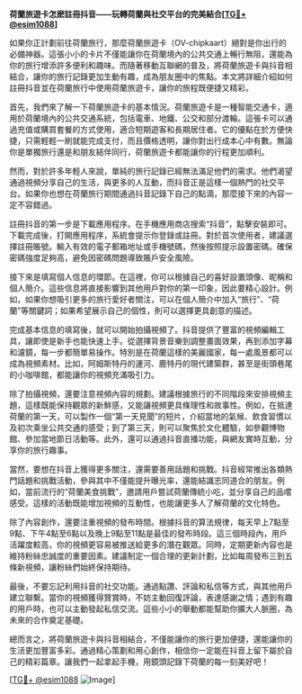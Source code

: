 **荷蘭旅遊卡怎麽註冊抖音——玩轉荷蘭與社交平台的完美結合[[TG💪+ @esim1088](https://t.me/s/esim1088)]**

如果你正計劃前往荷蘭旅行，那麼荷蘭旅遊卡（OV-chipkaart）絕對是你出行的必備神器。這張小小的卡片不僅能讓你在荷蘭境內的公共交通上暢行無阻，還能為你的旅行增添許多便利和趣味。而隨著移動互聯網的普及，將荷蘭旅遊卡與抖音相結合，讓你的旅行記錄更加生動有趣，成為朋友圈中的焦點。本文將詳細介紹如何註冊抖音並在荷蘭旅行中使用荷蘭旅遊卡，讓你的旅程既便捷又精彩。

首先，我們來了解一下荷蘭旅遊卡的基本情況。荷蘭旅遊卡是一種智能交通卡，適用於荷蘭境內的公共交通系統，包括電車、地鐵、公交和部分渡輪。這張卡可以通過充值或購買套餐的方式使用，適合短期遊客和長期居住者。它的優點在於方便快捷，只需輕輕一刷就能完成支付，而且價格透明，讓你對出行成本心中有數。無論你是單獨旅行還是和朋友結伴同行，荷蘭旅遊卡都能讓你的行程更加順利。

然而，對於許多年輕人來說，單純的旅行記錄已經無法滿足他們的需求。他們渴望通過視頻分享自己的生活，與更多的人互動，而抖音正是這樣一個熱門的社交平台。如果你也想在荷蘭旅行期間通過抖音記錄下自己的點滴，那麼接下來的內容一定不容錯過。

註冊抖音的第一步是下載應用程序。在手機應用商店搜索“抖音”，點擊安裝即可。下載完成後，打開應用程序，系統會提示你登錄或註冊。對於首次使用者，建議選擇註冊賬號。輸入有效的電子郵箱地址或手機號碼，然後按照提示設置密碼。確保密碼強度足夠高，避免因密碼問題導致賬戶安全風險。

接下來是填寫個人信息的環節。在這裡，你可以根據自己的喜好設置頭像、昵稱和個人簡介。這些信息將直接影響到其他用戶對你的第一印象，因此要精心設計。例如，如果你想吸引更多的旅行愛好者關注，可以在個人簡介中加入“旅行”、“荷蘭”等關鍵詞；如果希望展示自己的個性，則可以選擇更具創意的描述。

完成基本信息的填寫後，就可以開始拍攝視頻了。抖音提供了豐富的視頻編輯工具，讓即使是新手也能快速上手。從選擇背景音樂到調整畫面效果，再到添加字幕和濾鏡，每一步都簡單易操作。特別是在荷蘭這樣的美麗國家，每一處風景都可以成為視頻素材。比如，阿姆斯特丹的運河、鹿特丹的現代建築群，甚至是街頭巷尾的小咖啡館，都能讓你的視頻充滿吸引力。

除了拍攝視頻，還要注意視頻內容的規劃。建議根據旅行的不同階段來安排視頻主題，這樣既能保持觀眾的新鮮感，又能讓視頻更具條理性和故事性。例如，在抵達荷蘭的第一天，可以製作一個“第一天見聞”的短片，介紹當地的氣候、飲食習慣以及初次乘坐公共交通的感受；到了第三天，則可以聚焦於文化體驗，如參觀博物館、參加當地節日活動等。此外，還可以通過抖音直播功能，與網友實時互動，分享你的旅行趣事。

當然，要想在抖音上獲得更多關注，還需要善用話題和挑戰。抖音經常推出各類熱門話題和挑戰活動，參與其中不僅能提升曝光率，還能結識志同道合的朋友。例如，當前流行的“荷蘭美食挑戰”，邀請用戶嘗試荷蘭傳統小吃，並分享自己的品嚐感受。這樣的活動既能增加視頻的互動性，也能讓更多人了解荷蘭的文化特色。

除了內容創作，還要注重視頻的發布時間。根據抖音的算法規律，每天早上7點至9點、下午4點至6點以及晚上9點至11點是最佳的發布時段。這三個時段內，用戶活躍度較高，你的視頻更容易被推送給更多的潛在觀眾。同時，定期更新內容也是維持粉絲忠誠度的重要因素。建議制定一個合理的更新計劃，比如每周發布三到五條新視頻，讓粉絲們始終保持期待。

最後，不要忘記利用抖音的社交功能。通過點讚、評論和私信等方式，與其他用戶建立聯繫。當你的視頻獲得贊賞時，不妨主動回復評論，表達感謝之情；遇到有趣的用戶時，也可以主動發起私信交流。這些小小的舉動都能幫助你擴大人脈圈，為未來的合作奠定基礎。

總而言之，將荷蘭旅遊卡與抖音相結合，不僅能讓你的旅行更加便捷，還能讓你的生活更加豐富多彩。通過精心策劃和用心創作，相信你一定能在抖音上留下屬於自己的精彩篇章。讓我們一起拿起手機，用鏡頭記錄下荷蘭的每一刻美好吧！

[[TG💪+ @esim1088](https://t.me/s/esim1088) ![Image](https://i.postimg.cc/4NQfJmqS/Snipaste-2025-05-13-00-14-12.png)]